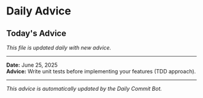 # Daily Advice

## Today's Advice
*This file is updated daily with new advice.*

---

**Date:** June 25, 2025  
**Advice:** Write unit tests before implementing your features (TDD approach).

---

*This advice is automatically updated by the Daily Commit Bot.*
